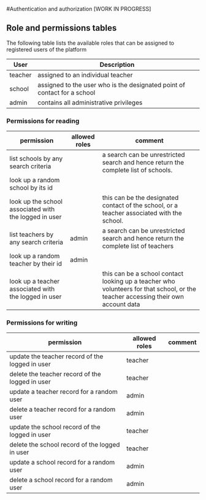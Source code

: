 #Authentication and authorization [WORK IN PROGRESS]

## Role and permissions tables

The following table lists the available roles that can be assigned to registered users of the platform

| User | Description |
| ----------- | ----------- |
|teacher|assigned to an individual teacher|
|school|assigned to the user who is the designated point of contact for a school |
|admin|contains all administrative privileges|


### Permissions for reading

| permission | allowed roles | comment |
| ---- | ---- | ---- |
| list schools by any search criteria | | a search can be unrestricted search and hence return the complete list of schools.|
| look up a random school by its id | |
| look up the school associated with the logged in user | | this can be the designated contact of the school, or a teacher associated with the school.
| list teachers by any search criteria | admin | a search can be unrestricted search and hence return the complete list of teachers|
| look up a random teacher by their id | admin |
| look up a teacher associated with the logged in user | | this can be a school contact looking up a teacher who volunteers for that school, or the teacher accessing their own account data|

### Permissions for writing

| permission | allowed roles | comment |
| ---- | ---- | ---- |
|update the teacher record of the logged in user|teacher||
|delete the teacher record of the logged in user|teacher||
|update a teacher record for a random user|admin||
|delete a teacher record for a random user|admin||
|update the school record of the logged in user|teacher||
|delete the school record of the logged in user|teacher||
|update a school record for a random user|admin||
|delete a school record for a random user|admin||
